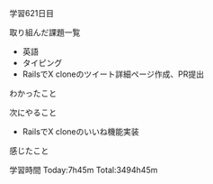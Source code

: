 学習621日目

取り組んだ課題一覧

- 英語
- タイピング
- RailsでX cloneのツイート詳細ページ作成、PR提出


わかったこと

次にやること

- RailsでX cloneのいいね機能実装

感じたこと

学習時間 Today:7h45m Total:3494h45m
